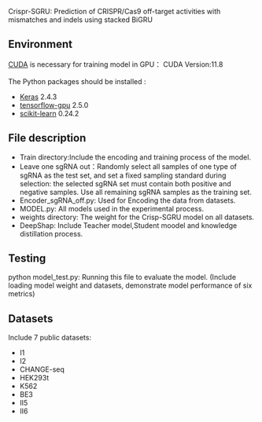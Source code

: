 Crispr-SGRU: Prediction of CRISPR/Cas9 off-target activities with mismatches and indels using stacked BiGRU
## Environment
[CUDA](https://developer.nvidia.com/cuda-toolkit) is necessary for training model in GPU：
CUDA Version:11.8<br>
<br>
The Python packages should be installed :<br>
* [Keras](https://keras.io/) 2.4.3
* [tensorflow-gpu](https://www.tensorflow.org/install/pip) 2.5.0
* [scikit-learn](https://scikit-learn.org/stable/) 0.24.2
## File description
* Train directory:Include the encoding and training process of the model.<br>
* Leave one sgRNA out：Randomly select all samples of one type of sgRNA as the test set, and set a fixed sampling standard during selection: the selected sgRNA set must contain both positive and negative samples. Use all remaining sgRNA samples as the training set.
* Encoder_sgRNA_off.py: Used for Encoding the data from datasets.
* MODEL.py: All models used in the experimental process. 
* weights directory: The weight for the Crisp-SGRU model on all datasets.
* DeepShap: Include Teacher model,Student moodel and knowledge distillation process. 
## Testing 
python model_test.py: Running this file to evaluate the model. (Include loading model weight and datasets, demonstrate model performance of six metrics)<br>
## Datasets 
Include 7 public datasets:
* I1
* I2
* CHANGE-seq
* HEK293t
* K562
* BE3
* II5
* II6
